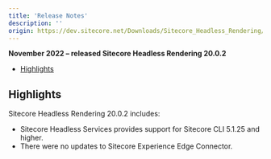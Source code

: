 ```yaml
---
title: 'Release Notes'
description: ''
origin: https://dev.sitecore.net/Downloads/Sitecore_Headless_Rendering/20x/Sitecore_Headless_Rendering_2002/Release_Notes
---
```


**November 2022 – released Sitecore Headless Rendering 20.0.2**

- [Highlights](#highlights)

## Highlights

Sitecore Headless Rendering 20.0.2 includes:

- Sitecore Headless Services provides support for Sitecore CLI 5.1.25 and higher.
- There were no updates to Sitecore Experience Edge Connector.
